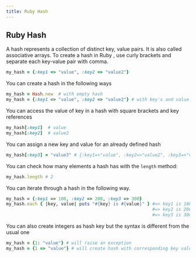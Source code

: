 ```yaml
---
title: Ruby Hash
---
```

## Ruby Hash

A hash represents a collection of distinct key, value pairs. It is also called associative arrays. To create a hash in Ruby , use curly brackets and separate each key-value pair with comma.

```ruby
my_hash = {:key1 => "value", :key2 => "value2"}
```

You can create a hash in the following ways

```ruby
my_hash = Hash.new  # with empty hash
my_hash = {:key1 => "value", :key2 => "value2"} # with key's and value's defined
```

You can access the value of key in a hash with square brackets and key references

```ruby
my_hash[:key1]  # value
my_hash[:key2]  # value2
```

You can assign a new key and value for an already defined hash 
```ruby
my_hash[:key3] = "value3" # {:key1=>"value", :key2=>"value2", :key3=>"value3"}
```

You can check how many elements a hash has with the `length` method:

```ruby
my_hash.length # 2
```

You can iterate through a hash in the following way.

```ruby
my_hash = {:key1 => 100, :key2 => 200, :key3 => 300}
my_hash.each { |key, value| puts "#{key} is #{value}" } #=> key1 is 100
                                                        #=> key2 is 200
                                                        #=> key3 is 300
```


You can also create integers as hash key but the syntax is different from the usual one

```ruby
my_hash = {1: "value"} # will raise an exception
my_hash = {1 => "value"} # will create hash with corresponding key value pair
```
